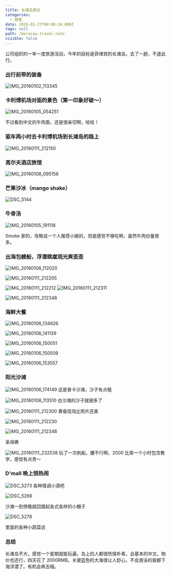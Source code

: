 ```yaml
---
title: 长滩岛游记
categories:
  - 随笔
date: 2016-01-27T00:08:34.000Z
tags: null
path: /boracay-travel-note
visible: false
---
```


公司组织的一年一度旅游活动，今年的目标是菲律宾的长滩岛，去了一趟，不虚此行。

<!--more-->

### 出行前带的装备

![IMG_20160102_113345](http://7xqh45.com1.z0.glb.clouddn.com/FgrwQs_s3dvIPMt9LJwRWhi_CtSi "FgrwQs_s3dvIPMt9LJwRWhi_CtSi")

### 卡利博机场对面的景色（第一印象好破～）

![IMG_20160105_054251](http://7xqh45.com1.z0.glb.clouddn.com/Fl8j9GXPOiysOYU8ikEwt0g9CQno "Fl8j9GXPOiysOYU8ikEwt0g9CQno")

不过看到中文的牛肉面，还是很亲切啊，哈哈！

### 驱车两小时去卡利博机场到长滩岛的路上

![IMG_20160111_212150](http://7xqh45.com1.z0.glb.clouddn.com/FoGjHq4zFvzFKJHD6fkLzbx5lRej "FoGjHq4zFvzFKJHD6fkLzbx5lRej")

### 高尔夫酒店旅馆

![IMG_20160108_095156](http://7xqh45.com1.z0.glb.clouddn.com/Fjj7aZ5uMJ3J8c7jQ4hMi18hTrup "Fjj7aZ5uMJ3J8c7jQ4hMi18hTrup")

### 芒果沙冰（mango shake）

![DSC_5144](http://7xqh45.com1.z0.glb.clouddn.com/FtvW1YUbQy29oqS45uh6ivb2Fozi "FtvW1YUbQy29oqS45uh6ivb2Fozi")

### 牛骨汤

![IMG_20160105_191118](http://7xqh45.com1.z0.glb.clouddn.com/Fo2k4QG-1FYLfzJexc2ck3XrInsC "Fo2k4QG-1FYLfzJexc2ck3XrInsC")

Smoke 家的，攻略说一个人推荐小碗的，但是感觉不够吃啊，虽然牛肉份量很多。

### 出海包艘船，浮潜跳崖观光爽歪歪

![IMG_20160106_112020](http://7xqh45.com1.z0.glb.clouddn.com/FsJXIcfGQq48ng1sFxz9gM4o66HI "FsJXIcfGQq48ng1sFxz9gM4o66HI")

![IMG_20160111_212205](http://7xqh45.com1.z0.glb.clouddn.com/Fu4qGqKBICN5yLI1HHq0V3mAnmkr "Fu4qGqKBICN5yLI1HHq0V3mAnmkr")

![IMG_20160111_212212](http://7xqh45.com1.z0.glb.clouddn.com/FgJq4ospkAxl3Q1G-n9eqKxAQuZV "FgJq4ospkAxl3Q1G-n9eqKxAQuZV")
![IMG_20160111_212311](http://7xqh45.com1.z0.glb.clouddn.com/FkEW5wQ2whCSir6ejD5K2DJjnhLe "FkEW5wQ2whCSir6ejD5K2DJjnhLe")

![IMG_20160111_212348](http://7xqh45.com1.z0.glb.clouddn.com/FmTCReXRGaSR3MbXogpgwAw2_N9Q "FmTCReXRGaSR3MbXogpgwAw2_N9Q")

### 海鲜大餐

![IMG_20160106_134826](http://7xqh45.com1.z0.glb.clouddn.com/Fg7qB00YuAElevCVKLXCw-sUvXlw "Fg7qB00YuAElevCVKLXCw-sUvXlw")

![IMG_20160106_141139](http://7xqh45.com1.z0.glb.clouddn.com/FrWW5QDEgzWdjQrb1w4GFJpW0QEA "FrWW5QDEgzWdjQrb1w4GFJpW0QEA")

![IMG_20160106_150051](http://7xqh45.com1.z0.glb.clouddn.com/FmD_zoSNGRMrfvKrIZPaDn0D0BhX "FmD_zoSNGRMrfvKrIZPaDn0D0BhX")

![IMG_20160106_150509](http://7xqh45.com1.z0.glb.clouddn.com/FvN-vjVxJC1rw8SzSqP9qLCd9N4n "FvN-vjVxJC1rw8SzSqP9qLCd9N4n")

![IMG_20160106_153557](http://7xqh45.com1.z0.glb.clouddn.com/FhqDWKA4CHn8yHBzp2ZfF_3SEI_S "FhqDWKA4CHn8yHBzp2ZfF_3SEI_S")

### 阳光沙滩

![IMG_20160106_174149](http://7xqh45.com1.z0.glb.clouddn.com/FkNgrUmNB1n5PXSKEjuQVN5Hc7rS "FkNgrUmNB1n5PXSKEjuQVN5Hc7rS")
这是普卡沙滩，沙子有点粗

![IMG_20160108_113510](http://7xqh45.com1.z0.glb.clouddn.com/FlI5BeQFMBVt9PZhuTTy5pAxDE6s "FlI5BeQFMBVt9PZhuTTy5pAxDE6s")
白沙滩的沙子就细多了

![IMG_20160111_212300](http://7xqh45.com1.z0.glb.clouddn.com/Fo8KZ1duV427XixfLHY-zxN_5pGl "Fo8KZ1duV427XixfLHY-zxN_5pGl")
黄昏现场比照片还美

![IMG_20160111_212230](http://7xqh45.com1.z0.glb.clouddn.com/ForgzktZ9El5xZjII8rNQwySzO98 "ForgzktZ9El5xZjII8rNQwySzO98")

![IMG_20160111_212348](http://7xqh45.com1.z0.glb.clouddn.com/FmTCReXRGaSR3MbXogpgwAw2_N9Q "2 validname[title]")

圣母礁

![IMG_20160111_232538](http://7xqh45.com1.z0.glb.clouddn.com/FkhRzWBna1U5EFfnpJMumBEJ4xGI "FkhRzWBna1U5EFfnpJMumBEJ4xGI")
玩了一次帆船，腰不行啊，2000 比索一个小时包含教学，感觉有点贵～

### D'mall 晚上很热闹

![DSC_5273](http://7xqh45.com1.z0.glb.clouddn.com/FoUGhNS02dzZSfzFIdTWiDY5ss4N "FoUGhNS02dzZSfzFIdTWiDY5ss4N")
各种情调小酒吧

![DSC_5266](http://7xqh45.com1.z0.glb.clouddn.com/FvehiLZvNAtXAIgjrB-2Mfn0gjpL "FvehiLZvNAtXAIgjrB-2Mfn0gjpL")

沙滩一到傍晚就回摆起各式各样的小棚子

![DSC_5278](http://7xqh45.com1.z0.glb.clouddn.com/FpD_wOPHW-Z8xgz-RHLLdQvKyK4V "FpD_wOPHW-Z8xgz-RHLLdQvKyK4V")

里面的各种小蔬菜店

### 总结

长滩岛不大，感觉一个星期就能玩遍。岛上的人都很热情朴素，会基本的中文。物价也还行，四天花了 2000RMB。关键蓝色的大海很让人舒心，不会游泳的我都下海浮潜了。有机会再去哦。
